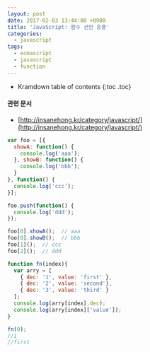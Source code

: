 ```yaml
---
layout: post
date: 2017-02-03 13:44:00 +0900
title: 'JavaScript: 함수 선언 응용'
categories:
  - javascript
tags:
  - ecmascript
  - javascript
  - function
---
```


* Kramdown table of contents
{:toc .toc}

#### 관련 문서

- [http://insanehong.kr/category/javascript/](http://insanehong.kr/category/javascript/)

```js
var foo = [{
  showA: function() {
    console.log('aaa');
  }, showB: function() {
    console.log('bbb');
  }
}, function() {
  console.log('ccc');
}];

foo.push(function() {
  console.log('ddd');
});

foo[0].showA();  // aaa
foo[0].showB();  // bbb
foo[1]();  // ccc
foo[2]();  // ddd

function fn(index){
  var arry = [
    { dec: '1', value: 'first' },
    { dec: '2', value: 'second'},
    { dec: '3', value: 'third' }
  ];
  console.log(arry[index].dec);
  console.log(arry[index]['value']);
}

fn(0);
//1
//first
```
